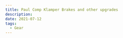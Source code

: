 ```yaml
---
title: Paul Comp Klamper Brakes and other upgrades
description: 
date: 2021-07-12
tags: 
  - Gear
---
```


